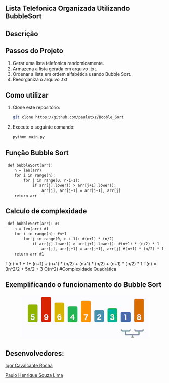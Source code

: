 ## Lista Telefonica Organizada Utilizando BubbleSort

## Descrição

## Passos do Projeto

1. Gerar uma lista telefonica randomicamente.
2. Armazena a lista gerada em arquivo .txt.
3. Ordenar a lista em ordem alfabética usando Bubble Sort.
4. Reeorganiza o arquivo .txt

## Como utilizar 
1. Clone este repositório:
    ```sh
    git clone https://github.com/pauletxz/Booble_Sort
    ```
2. Execute o seguinte comando:
    ```sh
    python main.py
    ```

## Função Bubble Sort
     def bubbleSort(arr): 
        n = len(arr)
        for i in range(n):
            for j in range(0, n-i-1):
                if arr[j].lower() > arr[j+1].lower():
                    arr[j], arr[j+1] = arr[j+1], arr[j]
        return arr

## Calculo de complexidade 
    
     def bubbleSort(arr): #1 
        n = len(arr) #1 
        for i in range(n): #n+1
            for j in range(0, n-i-1): #(n+1) * (n/2)
                if arr[j].lower() > arr[j+1].lower(): #(n+1) * (n/2) * 1
                    arr[j], arr[j+1] = arr[j+1], arr[j] #(n+1) * (n/2) * 1
        return arr #1
      
 T(n) = 1 + 1+ (n+1) + (n+1)  * (n/2) + (n+1) * (n/2) +  (n+1) * (n/2) * 1
 T(n) = 3n^2/2 + 5n/2 + 3 
 O(n^2)  #Complexidade Quadrática
## Exemplificando o funcionamento do Bubble Sort 

<p align="center">
 <img src="./anexos/BubbleSort_Exemplo.gif"/>
</p>

## Desenvolvedores: 

[Igor Cavalcante Rocha](https://github.com/Igor-C-Rocha)

[Paulo Henrique Souza Lima](https://github.com/pauletxz)
